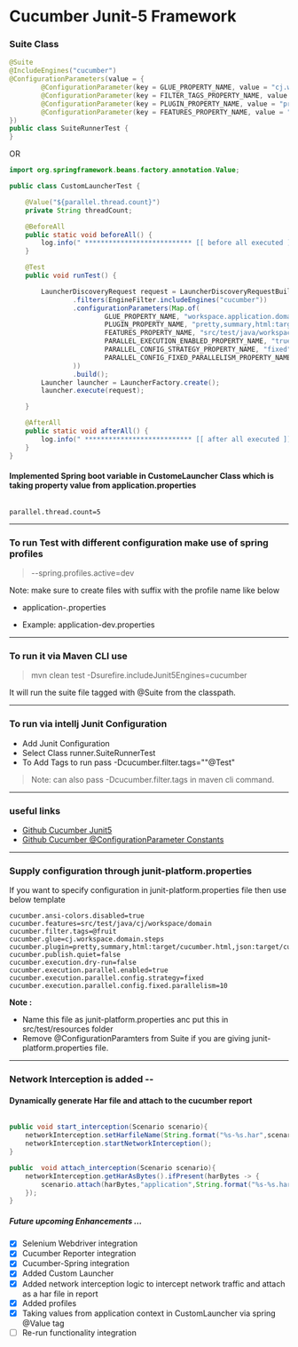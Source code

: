 # Cucumber Junit-5 Framework

### Suite Class
```java
@Suite
@IncludeEngines("cucumber")
@ConfigurationParameters(value = {
        @ConfigurationParameter(key = GLUE_PROPERTY_NAME, value = "cj.workspace.domain"), // define steps files path
        @ConfigurationParameter(key = FILTER_TAGS_PROPERTY_NAME, value = "@Vegie or @fruit"),
        @ConfigurationParameter(key = PLUGIN_PROPERTY_NAME, value = "pretty,summary,html:target/cucumber.html,json:target/cucumber.json"), // define reporting and console output
        @ConfigurationParameter(key = FEATURES_PROPERTY_NAME, value = "src/test/java/cj/workspace/domain"), // define feature files path
})
public class SuiteRunnerTest {
}
```

OR

```java
import org.springframework.beans.factory.annotation.Value;

public class CustomLauncherTest {

    @Value("${parallel.thread.count}")
    private String threadCount;

    @BeforeAll
    public static void beforeAll() {
        log.info(" *************************** [[ before all executed ]] ******************************** ");
    }

    @Test
    public void runTest() {

        LauncherDiscoveryRequest request = LauncherDiscoveryRequestBuilder.request()
                .filters(EngineFilter.includeEngines("cucumber"))
                .configurationParameters(Map.of(
                        GLUE_PROPERTY_NAME, "workspace.application.domain",
                        PLUGIN_PROPERTY_NAME, "pretty,summary,html:target/cucumber.html,json:target/cucumber-report/cucumber.json",
                        FEATURES_PROPERTY_NAME, "src/test/java/workspace/application/domain",
                        PARALLEL_EXECUTION_ENABLED_PROPERTY_NAME, "true",
                        PARALLEL_CONFIG_STRATEGY_PROPERTY_NAME, "fixed",
                        PARALLEL_CONFIG_FIXED_PARALLELISM_PROPERTY_NAME, threadCount
                ))
                .build();
        Launcher launcher = LauncherFactory.create();
        launcher.execute(request);

    }

    @AfterAll
    public static void afterAll() {
        log.info(" *************************** [[ after all executed ]] ******************************** ");
    }
}

```

#### Implemented Spring boot variable in CustomeLauncher Class which is taking property value from application.properties

```properties

parallel.thread.count=5

```
---

### To run Test with different configuration make use of spring profiles

> --spring.profiles.active=dev

Note: make sure to create files with suffix with the profile name like below
* application-<profilename>.properties

- Example: application-dev.properties
---
### To run it via Maven CLI use 
> mvn clean test -Dsurefire.includeJunit5Engines=cucumber

It will run the suite file tagged with @Suite from the classpath.

---
### To run via intellj Junit Configuration
* Add Junit Configuration
* Select Class runner.SuiteRunnerTest
* To Add Tags to run pass -Dcucumber.filter.tags=""@Test"
>  Note: can also pass -Dcucumber.filter.tags in maven cli command.
--- 
### useful links
* [Github Cucumber Junit5](https://junit.org/junit5/docs/current/user-guide/#running-tests-config-params)
* [Github Cucumber @ConfigurationParameter Constants](https://github.com/cucumber/cucumber-jvm/blob/main/cucumber-junit-platform-engine/src/main/java/io/cucumber/junit/platform/engine/Constants.java)

---

### Supply configuration through junit-platform.properties
If you want to specify configuration in junit-platform.properties file then use below template
```properties
cucumber.ansi-colors.disabled=true
cucumber.features=src/test/java/cj/workspace/domain
cucumber.filter.tags=@fruit
cucumber.glue=cj.workspace.domain.steps
cucumber.plugin=pretty,summary,html:target/cucumber.html,json:target/cucumber.json
cucumber.publish.quiet=false
cucumber.execution.dry-run=false
cucumber.execution.parallel.enabled=true
cucumber.execution.parallel.config.strategy=fixed
cucumber.execution.parallel.config.fixed.parallelism=10
```
**Note :**
- Name this file as junit-platform.properties anc put this in src/test/resources folder
- Remove @ConfigurationParamters from Suite if you are giving junit-platform.properties file. 

---

### Network Interception is added -- 
#### Dynamically generate Har file and attach to the cucumber report
```java

public void start_interception(Scenario scenario){
    networkInterception.setHarfileName(String.format("%s-%s.har",scenario.getName(),(DateTimeFormatter.ofPattern("dd-MM-yyyy-hh-mm-ss-s").withZone(ZoneId.systemDefault()).format(Instant.now()))));
    networkInterception.startNetworkInterception();
}

public  void attach_interception(Scenario scenario){
    networkInterception.getHarAsBytes().ifPresent(harBytes -> {
        scenario.attach(harBytes,"application",String.format("%s-%s.har",scenario.getName(),(DateTimeFormatter.ofPattern("dd-MM-yyyy-hh-mm-ss-s").withZone(ZoneId.systemDefault()).format(Instant.now()))));
    });
}

```

##### Future upcoming Enhancements  ...
- [x] Selenium Webdriver integration
- [x] Cucumber Reporter integration
- [x] Cucumber-Spring integration
- [x] Added Custom Launcher
- [x] Added network interception logic to intercept network traffic and attach as a har file in report
- [x] Added profiles 
- [x] Taking values from application context in CustomLauncher via spring @Value tag
- [ ] Re-run functionality integration
